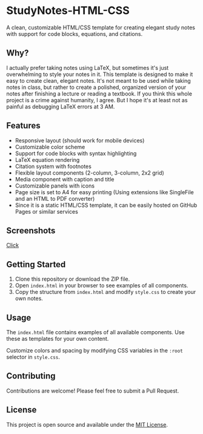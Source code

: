 # StudyNotes-HTML-CSS

A clean, customizable HTML/CSS template for creating elegant study notes with support for code blocks, equations, and citations.

## Why?

I actually prefer taking notes using LaTeX, but sometimes it's just overwhelming to style your notes in it. This template is designed to make it easy to create clean, elegant notes. It's not meant to be used while taking notes in class, but rather to create a polished, organized version of your notes after finishing a lecture or reading a textbook. If you think this whole project is a crime against humanity, I agree. But I hope it's at least not as painful as debugging LaTeX errors at 3 AM.

## Features

- Responsive layout (should work for mobile devices)
- Customizable color scheme
- Support for code blocks with syntax highlighting
- LaTeX equation rendering
- Citation system with footnotes
- Flexible layout components (2-column, 3-column, 2x2 grid)
- Media component with caption and title
- Customizable panels with icons
- Page size is set to A4 for easy printing (Using extensions like SingleFile and an HTML to PDF converter)
- Since it is a static HTML/CSS template, it can be easily hosted on GitHub Pages or similar services

## Screenshots

[Click](https://github.com/MetinUsta/Study-Notes-Template/tree/main/docs)

## Getting Started

1. Clone this repository or download the ZIP file.
2. Open `index.html` in your browser to see examples of all components.
3. Copy the structure from `index.html` and modify `style.css` to create your own notes.

## Usage

The `index.html` file contains examples of all available components. Use these as templates for your own content.

Customize colors and spacing by modifying CSS variables in the `:root` selector in `style.css`.

## Contributing

Contributions are welcome! Please feel free to submit a Pull Request.

## License

This project is open source and available under the [MIT License](https://github.com/MetinUsta/StudyNotes/blob/main/LICENSE).